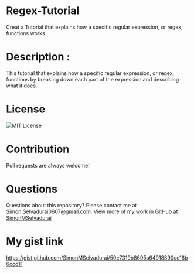 # Regex-Tutorial
Creat a Tutorial that explains how a specific regular expression, or regex, functions works

# Description :

This tutorial that explains how a specific regular expression, or regex, functions by breaking down each part of the expression and describing what it does.

# License

![MIT License](https://img.shields.io/badge/license-MIT-green)



# Contribution

Pull requests are always welcome!

# Questions

Questions about this repository? Please contact me at [Simon.Selvadurai0607@gmail.com](mailto:Simon.Selvadurai0607@gmail.com). View more of my work in GitHub at [SimonMSelvadurai](https://github.com/SimonMSelvadurai)

# My gist link

https://gist.github.com/SimonMSelvadurai/50e7319b8695a64918890ce18b6ccd11
